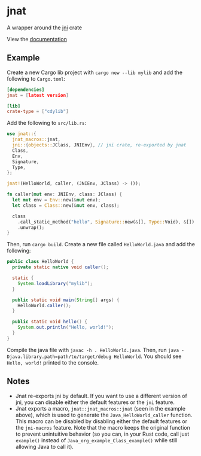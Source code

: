 # jnat

A wrapper around the [jni](https://crates.io/crates/jni) crate

View the [documentation](https://docs.rs/jnat)

## Example

Create a new Cargo lib project with `cargo new --lib mylib` and add the following to `Cargo.toml`:

```toml
[dependencies]
jnat = [latest version]

[lib]
crate-type = ["cdylib"]
```

Add the following to `src/lib.rs`:

```rust
use jnat::{
  jnat_macros::jnat,
  jni::{objects::JClass, JNIEnv}, // jni crate, re-exported by jnat
  Class,
  Env,
  Signature,
  Type,
};

jnat!(HelloWorld, caller, (JNIEnv, JClass) -> ());

fn caller(mut env: JNIEnv, class: JClass) {
  let mut env = Env::new(&mut env);
  let class = Class::new(&mut env, class);

  class
    .call_static_method("hello", Signature::new(&[], Type::Void), &[])
    .unwrap();
}
```

Then, run `cargo build`. Create a new file called `HelloWorld.java` and add the following:

```java
public class HelloWorld {
  private static native void caller();

  static {
    System.loadLibrary("mylib");
  }

  public static void main(String[] args) {
    HelloWorld.caller();
  }

  public static void hello() {
    System.out.println("Hello, world!");
  }
}
```

Compile the java file with `javac -h . HelloWorld.java`. Then, run `java -Djava.library.path=path/to/target/debug HelloWorld`. You should see `Hello, world!` printed to the console.

## Notes

- Jnat re-exports jni by default. If you want to use a different version of jni, you can disable either the default features or the `jni` feature.
- Jnat exports a macro, `jnat::jnat_macros::jnat` (seen in the example above), which is used to generate the `Java_HelloWorld_caller` function. This macro can be disabled by disabling either the default features or the `jni-macros` feature. Note that the macro keeps the original function to prevent unintuitive behavior (so you can, in your Rust code, call just `example()` instead of `Java_org_example_Class_example()` while still allowing Java to call it).
